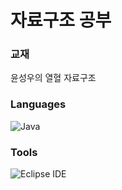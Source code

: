 # 자료구조 공부
### 교재
윤성우의 열혈 자료구조
### Languages
![Java](https://img.shields.io/badge/Java-007396.svg?&style=for-the-badge&logo=Java&logoColor=white)
### Tools
![Eclipse IDE](https://img.shields.io/badge/Eclipse%20IDE-2C2255.svg?&style=for-the-badge&logo=Eclipse%20IDE&logoColor=white)
